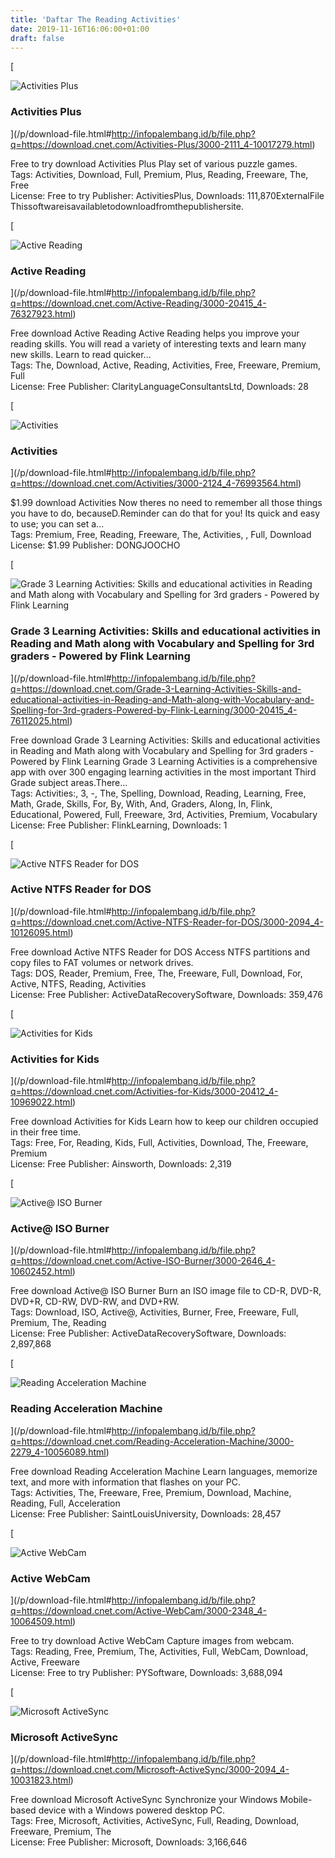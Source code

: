 ```yaml
---
title: 'Daftar The Reading Activities'
date: 2019-11-16T16:06:00+01:00
draft: false
---
```


[

![Activities Plus](https://dl2.cbsistatic.com/asset/570/bundles/downloadcore/images/default_product_icon/icon_windows_64.png "Activities Plus")

### Activities Plus

](/p/download-file.html#http://infopalembang.id/b/file.php?q=https://download.cnet.com/Activities-Plus/3000-2111_4-10017279.html)

Free to try download Activities Plus Play set of various puzzle games.  
Tags: Activities, Download, Full, Premium, Plus, Reading, Freeware, The, Free  
License: Free to try Publisher: ActivitiesPlus, Downloads: 111,870ExternalFile Thissoftwareisavailabletodownloadfromthepublishersite.

[

![Active Reading](https://dl1.cbsistatic.com/i/r/2017/12/07/bb5294b7-6843-48a7-afb3-79fce3e60fc1/thumbnail/64x64/5b43130c790b1f70445764cfddc60283/fmimg921432832820611223.jpg "Active Reading")

### Active Reading

](/p/download-file.html#http://infopalembang.id/b/file.php?q=https://download.cnet.com/Active-Reading/3000-20415_4-76327923.html)

Free download Active Reading Active Reading helps you improve your reading skills. You will read a variety of interesting texts and learn many new skills. Learn to read quicker...  
Tags: The, Download, Active, Reading, Activities, Free, Freeware, Premium, Full  
License: Free Publisher: ClarityLanguageConsultantsLtd, Downloads: 28

[

![ Activities](https://dl1.cbsistatic.com/i/r/2016/06/19/4e5eab6f-964c-438c-ab44-03f0fc56b1e1/thumbnail/64x64/2c572f5d752b70a7f19fb22684fb06c9/iconios64.png " Activities")

### Activities

](/p/download-file.html#http://infopalembang.id/b/file.php?q=https://download.cnet.com/Activities/3000-2124_4-76993564.html)

$1.99 download Activities Now theres no need to remember all those things you have to do, becauseD.Reminder can do that for you! Its quick and easy to use; you can set a...  
Tags: Premium, Free, Reading, Freeware, The, Activities, , Full, Download  
License: $1.99 Publisher: DONGJOOCHO

[

![Grade 3 Learning Activities: Skills and educational activities in Reading and Math along with Vocabulary and Spelling for 3rd graders - Powered by Flink Learning](https://dl1.cbsistatic.com/i/r/2017/11/02/b3208c0f-6e7d-4b15-a789-564d5caecb61/thumbnail/64x64/9210cd00ee106447d3cbf18333c759e9/fmimg1172544107923230834.jpg "Grade 3 Learning Activities: Skills and educational activities in Reading and Math along with Vocabulary and Spelling for 3rd graders - Powered by Flink Learning")

### Grade 3 Learning Activities: Skills and educational activities in Reading and Math along with Vocabulary and Spelling for 3rd graders - Powered by Flink Learning

](/p/download-file.html#http://infopalembang.id/b/file.php?q=https://download.cnet.com/Grade-3-Learning-Activities-Skills-and-educational-activities-in-Reading-and-Math-along-with-Vocabulary-and-Spelling-for-3rd-graders-Powered-by-Flink-Learning/3000-20415_4-76112025.html)

Free download Grade 3 Learning Activities: Skills and educational activities in Reading and Math along with Vocabulary and Spelling for 3rd graders - Powered by Flink Learning Grade 3 Learning Activities is a comprehensive app with over 300 engaging learning activities in the most important Third Grade subject areas.There...  
Tags: Activities:, 3, -, The, Spelling, Download, Reading, Learning, Free, Math, Grade, Skills, For, By, With, And, Graders, Along, In, Flink, Educational, Powered, Full, Freeware, 3rd, Activities, Premium, Vocabulary  
License: Free Publisher: FlinkLearning, Downloads: 1

[

![Active NTFS Reader for DOS](https://dl2.cbsistatic.com/asset/570/bundles/downloadcore/images/default_product_icon/icon_windows_64.png "Active NTFS Reader for DOS")

### Active NTFS Reader for DOS

](/p/download-file.html#http://infopalembang.id/b/file.php?q=https://download.cnet.com/Active-NTFS-Reader-for-DOS/3000-2094_4-10126095.html)

Free download Active NTFS Reader for DOS Access NTFS partitions and copy files to FAT volumes or network drives.  
Tags: DOS, Reader, Premium, Free, The, Freeware, Full, Download, For, Active, NTFS, Reading, Activities  
License: Free Publisher: ActiveDataRecoverySoftware, Downloads: 359,476

[

![Activities for Kids](https://dl2.cbsistatic.com/asset/570/bundles/downloadcore/images/default_product_icon/icon_windows_64.png "Activities for Kids")

### Activities for Kids

](/p/download-file.html#http://infopalembang.id/b/file.php?q=https://download.cnet.com/Activities-for-Kids/3000-20412_4-10969022.html)

Free download Activities for Kids Learn how to keep our children occupied in their free time.  
Tags: Free, For, Reading, Kids, Full, Activities, Download, The, Freeware, Premium  
License: Free Publisher: Ainsworth, Downloads: 2,319

[

![Active@ ISO Burner](https://dl1.cbsistatic.com/i/r/2017/11/29/3252265a-3634-431b-9cda-29ba2cd61479/thumbnail/64x64/242c68fd0475c3868bc17c0be9dd526b/imgingest-7599594547365421473.png "Active@ ISO Burner")

### Active@ ISO Burner

](/p/download-file.html#http://infopalembang.id/b/file.php?q=https://download.cnet.com/Active-ISO-Burner/3000-2646_4-10602452.html)

Free download Active@ ISO Burner Burn an ISO image file to CD-R, DVD-R, DVD+R, CD-RW, DVD-RW, and DVD+RW.  
Tags: Download, ISO, Active@, Activities, Burner, Free, Freeware, Full, Premium, The, Reading  
License: Free Publisher: ActiveDataRecoverySoftware, Downloads: 2,897,868

[

![Reading Acceleration Machine](https://dl2.cbsistatic.com/asset/570/bundles/downloadcore/images/default_product_icon/icon_windows_64.png "Reading Acceleration Machine")

### Reading Acceleration Machine

](/p/download-file.html#http://infopalembang.id/b/file.php?q=https://download.cnet.com/Reading-Acceleration-Machine/3000-2279_4-10056089.html)

Free download Reading Acceleration Machine Learn languages, memorize text, and more with information that flashes on your PC.  
Tags: Activities, The, Freeware, Free, Premium, Download, Machine, Reading, Full, Acceleration  
License: Free Publisher: SaintLouisUniversity, Downloads: 28,457

[

![Active WebCam](https://dl1.cbsistatic.com/i/r/2016/07/11/147c6f0b-b2ba-4c4e-a2d0-80344dc835e9/thumbnail/32x32/83c9349694be19e56a4e6754732a05e7/imgingest-7413723211524690510.png "Active WebCam")

### Active WebCam

](/p/download-file.html#http://infopalembang.id/b/file.php?q=https://download.cnet.com/Active-WebCam/3000-2348_4-10064509.html)

Free to try download Active WebCam Capture images from webcam.  
Tags: Reading, Free, Premium, The, Activities, Full, WebCam, Download, Active, Freeware  
License: Free to try Publisher: PYSoftware, Downloads: 3,688,094

[

![Microsoft ActiveSync](https://i.i.cbsi.com/cnwk.1d/i/tim//2010/01/20/fmimg2678430288581969257.png "Microsoft ActiveSync")

### Microsoft ActiveSync

](/p/download-file.html#http://infopalembang.id/b/file.php?q=https://download.cnet.com/Microsoft-ActiveSync/3000-2094_4-10031823.html)

Free download Microsoft ActiveSync Synchronize your Windows Mobile-based device with a Windows powered desktop PC.  
Tags: Free, Microsoft, Activities, ActiveSync, Full, Reading, Download, Freeware, Premium, The  
License: Free Publisher: Microsoft, Downloads: 3,166,646